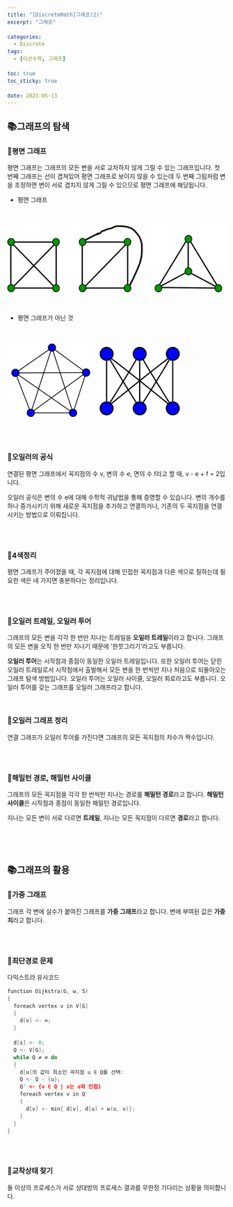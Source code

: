 ```yaml
---
title: "[DiscreteMath]그래프(2)"
excerpt: "그래프"

categories:
  - Discrete
tags:
  - [이산수학, 그래프]

toc: true
toc_sticky: true

date: 2023-05-13
---
```


## 📚그래프의 탐색
### 📄평면 그래프
평면 그래프는 그래프의 모든 변을 서로 교차하지 않게 그릴 수 있는 그래프입니다. 첫 번째 그래프는 선이 겹쳐있어 평면 그래프로 보이지 않을 수 있는데 두 번째 그림처럼 변을 조정하면 변이 서로 겹치지 않게 그릴 수 있으므로 평면 그래프에 해당됩니다.

* 평면 그래프
<br>

![PlanarGraph](\assets\images\DiscreteMath\PlanarGraph.jpeg)

<br>

* 평면 그래프가 아닌 것
<br>

![PetersenGraph](\assets\images\DiscreteMath\PetersenGraph.png)
![K33Graph](\assets\images\DiscreteMath\K33Graph.png)

<br><br>

### 📄오일러의 공식
연결된 평면 그래프에서 꼭지점의 수 v, 변의 수 e, 면의 수 f라고 할 때, v - e + f = 2입니다.

오일러 공식은 변의 수 e에 대해 수학적 귀납법을 통해 증명할 수 있습니다. 변의 개수를 하나 증가시키기 위해 새로운 꼭지점을 추가하고 연결하거나, 기존의 두 꼭지점을 연결시키는 방법으로 이뤄집니다.

<br><br>

### 📄4색정리
평면 그래프가 주어졌을 때, 각 꼭지점에 대해 인접한 꼭지점과 다른 색으로 칠하는데 필요한 색은 네 가지면 충분하다는 정리입니다.

<br><br>

### 📄오일러 트레일, 오일러 투어
그래프의 모든 변을 각각 한 번만 지나는 트레일을 **오일러 트레일**이라고 합니다. 그래프의 모든 변을 오직 한 번만 지나기 때문에 '한붓그리기'라고도 부릅니다.

**오일러 투어**는 시작점과 종점이 동일한 오일러 트레일입니다. 또한 오일러 투어는 닫힌 오일러 트레일로서 시작점에서 출발해서 모든 변을 한 번씩만 지나 처음으로 되돌아오는 그래프 탐색 방법입니다. 오일러 투어는 오일러 사이클, 오일러 회로라고도 부릅니다. 오일러 투어를 갖는 그래프를 오일러 그래프라고 합니다.

<br>

### 📄오일러 그래프 정리
연결 그래프가 오일러 투어를 가진다면 그래프의 모든 꼭지점의 차수가 짝수입니다.

<br><br>

### 📄해밀턴 경로, 해밀턴 사이클
그래프의 모든 꼭지점을 각각 한 번씩만 지나는 경로를 **해밀턴 경로**라고 합니다. **해밀턴 사이클**은 시작점과 종점이 동일한 해밀턴 경로입니다.

지나는 모든 변이 서로 다르면 **트레일**, 지나는 모든 꼭지점이 다르면 **경로**라고 합니다.

<br><br><br>

## 📚그래프의 활용
### 📄가중 그래프
그래프 각 변에 실수가 붙여진 그래프를 **가중 그래프**라고 합니다. 변에 부여된 값은 **가중치**라고 합니다.

<br><br>

### 📄최단경로 문제

다익스트라 유사코드
```cpp
function Dijkstra(G, w, S)
{
  foreach vertex v in V[G]
  {
    d[v] <- ∞;
  }

  d[s] <- 0;
  Q <- V[G];
  while Q ≠ ∅ do
  {
    d[u]의 값이 최소인 꼭지점 u ∈ Q를 선택:
    Q <- Q - {u};
    Q' <- {v ∈ Q | v는 u와 인접}
    foreach vertex v in Q'
    {
      d[v] <- min{ d[v], d[u] + w(u, v)};
    }
  }
}
```

<br><br>

### 📄교착상태 찾기
둘 이상의 프로세스가 서로 상대방의 프로세스 결과를 무한정 기다리는 상황을 의미합니다.

<br><br>